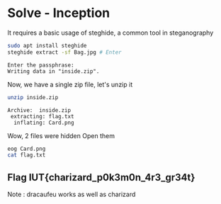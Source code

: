 # Solve - Inception

It requires a basic usage of steghide, a common tool in steganography

```bash
sudo apt install steghide
steghide extract -sf Bag.jpg # Enter 
```
```
Enter the passphrase: 
Writing data in "inside.zip".
```
Now, we have a single zip file, let's unzip it
```bash
unzip inside.zip
```
```
Archive:  inside.zip
 extracting: flag.txt                
  inflating: Card.png
```
Wow, 2 files were hidden
Open them

```bash
eog Card.png 
cat flag.txt
```
## Flag IUT{charizard_p0k3m0n_4r3_gr34t}
Note : dracaufeu works as well as charizard